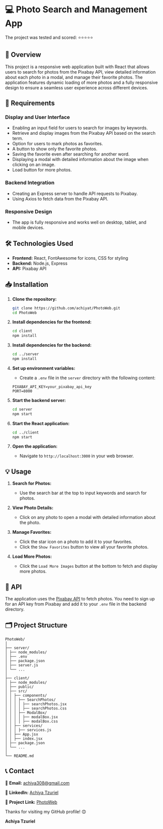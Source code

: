 # 💻 Photo Search and Management App

The project was tested and scored: ⭐⭐⭐⭐⭐

## 📖 Overview

This project is a responsive web application built with React that allows users to search for photos from the Pixabay API, view detailed information about each photo in a modal, and manage their favorite photos. The application features dynamic loading of more photos and a fully responsive design to ensure a seamless user experience across different devices.

## 📝 Requirements

### Display and User Interface
- Enabling an input field for users to search for images by keywords.
- Retrieve and display images from the Pixabay API based on the search term.
- Option for users to mark photos as favorites.
- A button to show only the favorite photos.
- Saving the favorite even after searching for another word.
- Displaying a modal with detailed information about the image when clicking on an image.
- Load button for more photos.

### Backend Integration
- Creating an Express server to handle API requests to Pixabay.
- Using Axios to fetch data from the Pixabay API.

### Responsive Design
- The app is fully responsive and works well on desktop, tablet, and mobile devices.

## 🛠️ Technologies Used

- **Frontend:** React, FontAwesome for icons, CSS for styling
- **Backend:** Node.js, Express
- **API:** Pixabay API

## 📥 Installation

1. **Clone the repository:**
    ```sh
    git clone https://github.com/achiyat/PhotoWeb.git
    cd PhotoWeb
    ```

2. **Install dependencies for the frontend:**
    ```sh
    cd client
    npm install
    ```

3. **Install dependencies for the backend:**
    ```sh
    cd ../server
    npm install
    ```

4. **Set up environment variables:**
    - Create a `.env` file in the `server` directory with the following content:
    ```plaintext
    PIXABAY_API_KEY=your_pixabay_api_key
    PORT=8000
    ```

5. **Start the backend server:**
    ```sh
    cd server
    npm start
    ```

6. **Start the React application:**
    ```sh
    cd ../client
    npm start
    ```

7. **Open the application:**
    - Navigate to `http://localhost:3000` in your web browser.

## 💡 Usage

1. **Search for Photos:**
    - Use the search bar at the top to input keywords and search for photos.

2. **View Photo Details:**
    - Click on any photo to open a modal with detailed information about the photo.

3. **Manage Favorites:**
    - Click the star icon on a photo to add it to your favorites.
    - Click the `Show Favorites` button to view all your favorite photos.

4. **Load More Photos:**
    - Click the `Load More Images` button at the bottom to fetch and display more photos.

## 📡 API

The application uses the [Pixabay API](https://pixabay.com/api/docs/) to fetch photos. You need to sign up for an API key from Pixabay and add it to your `.env` file in the backend directory.

## 🗂️ Project Structure
```
PhotoWeb/
│
├── server/
│ ├── node_modules/
│ ├── .env
│ ├── package.json
│ ├── server.js
│ └── ...
│
├── client/
│ ├── node_modules/
│ ├── public/
│ ├── src/
│ │ ├── components/
│ │ │ ├── SearchPhotos/
│ │ │ │ ├── searchPhotos.jsx
│ │ │ │ ├── searchPhotos.css
│ │ │ ├── ModalBox/
│ │ │ │ ├── modalBox.jsx
│ │ │ │ ├── modalBox.css
│ │ ├── services/
│ │ │ ├── services.js
│ │ ├── App.jsx
│ │ ├── index.jsx
│ ├── package.json
│ └── ...
│
└── README.md
```

## 📞 Contact

📧 **Email:** [achiya308@gmail.com](mailto:achiya308@gmail.com)

🔗 **LinkedIn:** [Achiya Tzuriel](https://www.linkedin.com/in/achiya-tzuriel/)

🔗 **Project Link:** [PhotoWeb](https://github.com/achiyat/PhotoWeb)

Thanks for visiting my GitHub profile! 😊

**Achiya Tzuriel**
